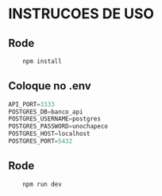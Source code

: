# INSTRUCOES DE USO 
## Rode
```js
    npm install
```
## Coloque no .env

```js
API_PORT=3333
POSTGRES_DB=banco_api
POSTGRES_USERNAME=postgres
POSTGRES_PASSWORD=unochapeco
POSTGRES_HOST=localhost
POSTGRES_PORT=5432
```

## Rode
```js
    npm run dev
```